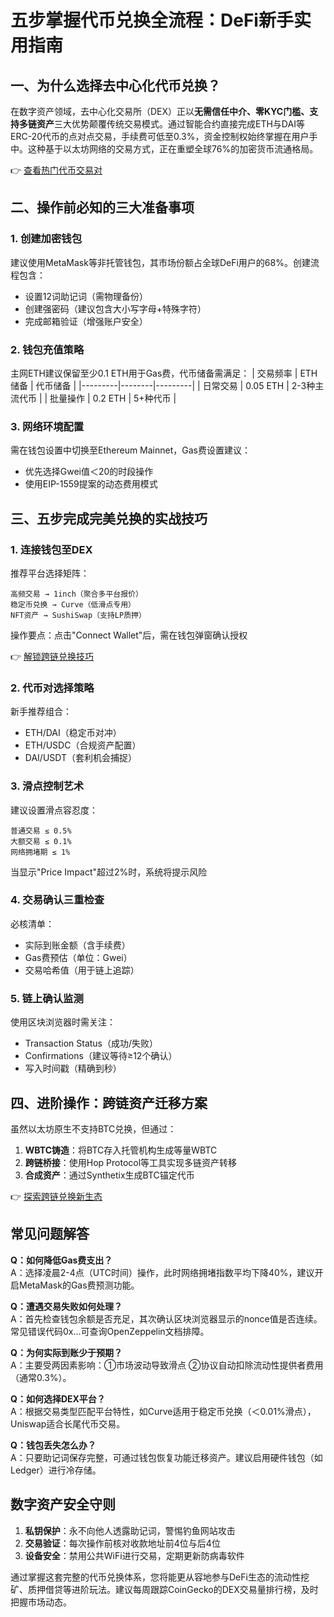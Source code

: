 # 五步掌握代币兑换全流程：DeFi新手实用指南

## 一、为什么选择去中心化代币兑换？

在数字资产领域，去中心化交易所（DEX）正以**无需信任中介、零KYC门槛、支持多链资产**三大优势颠覆传统交易模式。通过智能合约直接完成ETH与DAI等ERC-20代币的点对点交易，手续费可低至0.3%，资金控制权始终掌握在用户手中。这种基于以太坊网络的交易方式，正在重塑全球76%的加密货币流通格局。

👉 [查看热门代币交易对](https://bit.ly/okx_welcome)

## 二、操作前必知的三大准备事项

### 1. 创建加密钱包
建议使用MetaMask等非托管钱包，其市场份额占全球DeFi用户的68%。创建流程包含：
- 设置12词助记词（需物理备份）
- 创建强密码（建议包含大小写字母+特殊字符）
- 完成邮箱验证（增强账户安全）

### 2. 钱包充值策略
主网ETH建议保留至少0.1 ETH用于Gas费，代币储备需满足：
| 交易频率 | ETH储备 | 代币储备 |
|---------|--------|---------|
| 日常交易 | 0.05 ETH | 2-3种主流代币 |
| 批量操作 | 0.2 ETH | 5+种代币 |

### 3. 网络环境配置
需在钱包设置中切换至Ethereum Mainnet，Gas费设置建议：
- 优先选择Gwei值＜20的时段操作
- 使用EIP-1559提案的动态费用模式

## 三、五步完成完美兑换的实战技巧

### 1. 连接钱包至DEX
推荐平台选择矩阵：
```
高频交易 → 1inch（聚合多平台报价）
稳定币兑换 → Curve（低滑点专用）
NFT资产 → SushiSwap（支持LP质押）
```
操作要点：点击"Connect Wallet"后，需在钱包弹窗确认授权

👉 [解锁跨链兑换技巧](https://bit.ly/okx_welcome)

### 2. 代币对选择策略
新手推荐组合：
- ETH/DAI（稳定币对冲）
- ETH/USDC（合规资产配置）
- DAI/USDT（套利机会捕捉）

### 3. 滑点控制艺术
建议设置滑点容忍度：
```
普通交易 ≤ 0.5%
大额交易 ≤ 0.1%
网络拥堵期 ≤ 1%
```
当显示"Price Impact"超过2%时，系统将提示风险

### 4. 交易确认三重检查
必核清单：
- 实际到账金额（含手续费）
- Gas费预估（单位：Gwei）
- 交易哈希值（用于链上追踪）

### 5. 链上确认监测
使用区块浏览器时需关注：
- Transaction Status（成功/失败）
- Confirmations（建议等待≥12个确认）
- 写入时间戳（精确到秒）

## 四、进阶操作：跨链资产迁移方案

虽然以太坊原生不支持BTC兑换，但通过：
1. **WBTC铸造**：将BTC存入托管机构生成等量WBTC
2. **跨链桥接**：使用Hop Protocol等工具实现多链资产转移
3. **合成资产**：通过Synthetix生成BTC锚定代币

👉 [探索跨链兑换新生态](https://bit.ly/okx_welcome)

## 常见问题解答

**Q：如何降低Gas费支出？**  
A：选择凌晨2-4点（UTC时间）操作，此时网络拥堵指数平均下降40%，建议开启MetaMask的Gas费预测功能。

**Q：遭遇交易失败如何处理？**  
A：首先检查钱包余额是否充足，其次确认区块浏览器显示的nonce值是否连续。常见错误代码0x...可查询OpenZeppelin文档排障。

**Q：为何实际到账少于预期？**  
A：主要受两因素影响：①市场波动导致滑点 ②协议自动扣除流动性提供者费用（通常0.3%）。

**Q：如何选择DEX平台？**  
A：根据交易类型匹配平台特性，如Curve适用于稳定币兑换（＜0.01%滑点），Uniswap适合长尾代币交易。

**Q：钱包丢失怎么办？**  
A：只要助记词保存完整，可通过钱包恢复功能迁移资产。建议启用硬件钱包（如Ledger）进行冷存储。

## 数字资产安全守则

1. **私钥保护**：永不向他人透露助记词，警惕钓鱼网站攻击
2. **交易验证**：每次操作前核对收款地址前4位与后4位
3. **设备安全**：禁用公共WiFi进行交易，定期更新防病毒软件

通过掌握这套完整的代币兑换体系，您将能更从容地参与DeFi生态的流动性挖矿、质押借贷等进阶玩法。建议每周跟踪CoinGecko的DEX交易量排行榜，及时把握市场动态。
